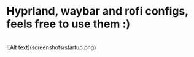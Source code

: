 # Hyprland, waybar and rofi configs, feels free to use them :)
<br>
![Alt text](screenshots/startup.png)
